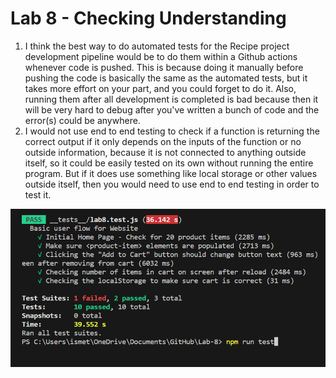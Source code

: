 # Lab 8 - Checking Understanding
1. I think the best way to do automated tests for the Recipe project development pipeline would be to do them within a Github actions whenever code is pushed. This is because doing it manually before pushing the code is basically the same as the automated tests, but it takes more effort on your part, and you could forget to do it. Also, running them after all development is completed is bad because then it will be very hard to debug after you've written a bunch of code and the error(s) could be anywhere.
2. I would not use end to end testing to check if a function is returning the correct output if it only depends on the inputs of the function or no outside information, because it is not connected to anything outside itself, so it could be easily tested on its own without running the entire program. But if it does use something like local storage or other values outside itself, then you would need to use end to end testing in order to test it.

![image](tests-screenshot.png)

